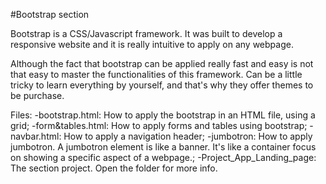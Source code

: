 #Bootstrap section


<p>Bootstrap is a CSS/Javascript framework. It was built to develop a responsive website and it is really intuitive to apply on any webpage.</p>

<p>Although the fact that bootstrap can be applied really fast and easy is not that easy to master the functionalities of this framework.
Can be a little tricky to learn everything by yourself, and that's why they offer themes to be purchase.</p>


Files:
	-bootstrap.html: How to apply the bootstrap in an HTML file, using a grid;
	-form&tables.html: How to apply forms and tables using bootstrap;
	-navbar.html: How to apply a navigation header;
	-jumbotron: How to apply jumbotron. A jumbotron element is like a banner. It's like a container focus on showing a specific aspect of a webpage.;
	-Project_App_Landing_page: The section project. Open the folder for more info.